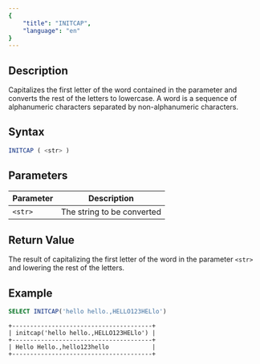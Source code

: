 ```yaml
---
{
    "title": "INITCAP",
    "language": "en"
}
---
```


## Description

Capitalizes the first letter of the word contained in the parameter and converts the rest of the letters to lowercase. A word is a sequence of alphanumeric characters separated by non-alphanumeric characters.

## Syntax

```sql
INITCAP ( <str> )
```

## Parameters

| Parameter | Description |
|-----------|-----------|
| `<str>`   | The string to be converted |

## Return Value

The result of capitalizing the first letter of the word in the parameter `<str>` and lowering the rest of the letters.

## Example    

```sql
SELECT INITCAP('hello hello.,HELLO123HELlo')
```

```text
+---------------------------------------+
| initcap('hello hello.,HELLO123HELlo') |
+---------------------------------------+
| Hello Hello.,hello123hello            |
+---------------------------------------+
```